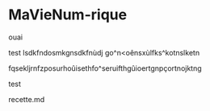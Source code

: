 # MaVieNum-rique
ouai


test lsdkfndosmkgnsdkfnùdj go^n<oênsxùlfks^kotnslketn 

fqsekljrnfzposurhoûisethfo^seruifthgûioertgnpçortnojktng

test

recette.md
